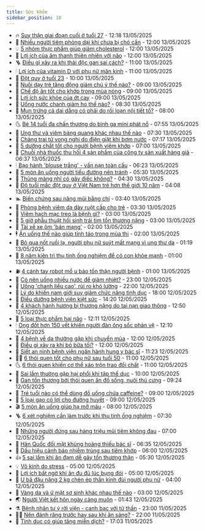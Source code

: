 ```yaml
---
title: Sức khỏe
sidebar_position: 10
---
```


<!-- vnexpress-suc-khoe:START -->
- 🔥 [Suy thận giai đoạn cuối ở tuổi 27](https://vnexpress.net/suy-than-giai-doan-cuoi-o-tuoi-27-4885489.html) - 12:18 13/05/2025
- 🥰 [Nhiều người tiêm phòng dại khi chưa bị chó cắn](https://vnexpress.net/nhieu-nguoi-tiem-phong-dai-khi-chua-bi-cho-can-4885499.html) - 12:00 13/05/2025
- 💡 [5 nhóm thực phẩm giúp giảm cholesterol](https://vnexpress.net/5-nhom-thuc-pham-giup-giam-cholesterol-4885254.html) - 12:00 13/05/2025
- 🤗 [Lợi ích của âm thanh thiên nhiên với não](https://vnexpress.net/loi-ich-cua-am-thanh-thien-nhien-voi-nao-4884570.html) - 12:00 13/05/2025
- 🪜 [Điều gì xảy ra khi thải độc gan sai cách?](https://vnexpress.net/dieu-gi-xay-ra-khi-thai-doc-gan-sai-cach-4885374.html) - 11:00 13/05/2025
- 🕯 [Lợi ích của vitamin D với phụ nữ mãn kinh](https://vnexpress.net/loi-ich-cua-vitamin-d-voi-phu-nu-man-kinh-4885227.html) - 11:00 13/05/2025
- 🤭 [Đột quỵ ở tuổi 23](https://vnexpress.net/dot-quy-o-tuoi-23-4885383.html) - 10:00 13/05/2025
- 👀 [Nuôi dạy trẻ tăng động giảm chú ý thế nào?](https://vnexpress.net/nuoi-day-tre-tang-dong-giam-chu-y-the-nao-4885421.html) - 09:00 13/05/2025
- 🌋 [Chế độ ăn tốt cho khớp trong mùa nóng](https://vnexpress.net/che-do-an-tot-cho-khop-trong-mua-nong-4885363.html) - 09:00 13/05/2025
- 🫶 [Lợi ích sức khỏe của ớt cay](https://vnexpress.net/loi-ich-suc-khoe-cua-ot-cay-4885198.html) - 09:00 13/05/2025
- 🦆 [Uống nước chanh giảm ho thế nào?](https://vnexpress.net/uong-nuoc-chanh-giam-ho-the-nao-4885360.html) - 08:30 13/05/2025
- 🚀 [Mụn trứng cá dai dẳng có phải do rối loạn nội tiết tố?](https://vnexpress.net/mun-trung-ca-dai-dang-co-phai-do-roi-loan-noi-tiet-to-4885371.html) - 08:00 13/05/2025
- 🌜 [Bé 14 tuổi đa chấn thương do bình ga mini phát nổ](https://vnexpress.net/be-14-tuoi-da-chan-thuong-do-binh-ga-mini-phat-no-4885242.html) - 07:55 13/05/2025
- 🧰 [Ung thư và viêm bàng quang khác nhau thế nào](https://vnexpress.net/ung-thu-va-viem-bang-quang-khac-nhau-the-nao-4885188.html) - 07:30 13/05/2025
- 💫 [Chàng trai tử vong nghi do điện giật khi bơm nước](https://vnexpress.net/chang-trai-tu-vong-nghi-do-dien-giat-khi-bom-nuoc-4885333.html) - 07:17 13/05/2025
- 🌝 [5 dưỡng chất tốt cho người bệnh viêm khớp](https://vnexpress.net/5-duong-chat-tot-cho-nguoi-benh-viem-khop-4885190.html) - 07:00 13/05/2025
- 🗽 [Chuỗi nhà thuốc thu hồi 4 sản phẩm của công ty sản xuất hàng giả](https://vnexpress.net/chuoi-nha-thuoc-thu-hoi-4-san-pham-cua-cong-ty-san-xuat-hang-gia-4885322.html) - 06:37 13/05/2025
- 🕯 [Bạo hành &#39;blouse trắng&#39; - vấn nạn toàn cầu](https://vnexpress.net/bao-hanh-blouse-trang-van-nan-toan-cau-4884901.html) - 06:23 13/05/2025
- 🦅 [5 món ăn uống người tiểu đường nên tránh](https://vnexpress.net/5-mon-an-uong-nguoi-tieu-duong-nen-tranh-4885266.html) - 05:30 13/05/2025
- 🦆 [Thủng màng nhĩ có gây điếc không?](https://vnexpress.net/thung-mang-nhi-co-gay-diec-khong-4885171.html) - 04:30 13/05/2025
- 🎊 [Độ tuổi mắc đột quỵ ở Việt Nam trẻ hơn thế giới 10 năm](https://vnexpress.net/do-tuoi-mac-dot-quy-o-viet-nam-tre-hon-the-gioi-10-nam-4884467.html) - 04:08 13/05/2025
- 🏊 [Biến chứng sau nâng mũi bằng chỉ](https://vnexpress.net/bien-chung-sau-nang-mui-bang-chi-4885150.html) - 03:40 13/05/2025
- 📝 [Phòng bệnh viêm dạ dày ruột cấp cho trẻ](https://vnexpress.net/phong-benh-viem-da-day-ruot-cap-cho-tre-4885166.html) - 03:30 13/05/2025
- 💯 [Viêm hạch mạc treo là bệnh gì?](https://vnexpress.net/viem-hach-mac-treo-la-benh-gi-4885144.html) - 03:00 13/05/2025
- 🌊 [5 giờ phẫu thuật hồi sinh trái tim tổn thương nặng](https://vnexpress.net/5-gio-phau-thuat-hoi-sinh-trai-tim-ton-thuong-nang-4885053.html) - 03:00 13/05/2025
- 🚀 [Tài xế xe ôm &#39;bán mạng&#39;](https://vnexpress.net/tai-xe-xe-om-ban-mang-4884577.html) - 02:00 13/05/2025
- 🕴 [Ăn uống thế nào giúp tỉnh táo trong mùa thi](https://vnexpress.net/an-uong-the-nao-giup-tinh-tao-trong-mua-thi-4885119.html) - 02:00 13/05/2025
- 🗽 [Bỏ qua nốt ruồi lạ, người phụ nữ suýt mất mạng vì ung thư da](https://vnexpress.net/bo-qua-not-ruoi-la-nguoi-phu-nu-suyt-mat-mang-vi-ung-thu-da-4884970.html) - 01:19 13/05/2025
- 🎡 [8 năm kiên trì thụ tinh ống nghiệm để có con khỏe mạnh](https://vnexpress.net/8-nam-kien-tri-thu-tinh-ong-nghiem-de-co-con-khoe-manh-4884905.html) - 01:00 13/05/2025
- ⛽️ [4 cánh tay robot mổ u bảo tồn thận người bệnh](https://vnexpress.net/4-canh-tay-robot-mo-u-bao-ton-than-nguoi-benh-4884896.html) - 01:00 13/05/2025
- 🦆 [Có nên uống nhiều nước để giảm nhiệt?](https://vnexpress.net/co-nen-uong-nhieu-nuoc-de-giam-nhiet-4883283.html) - 23:00 12/05/2025
- 🤩 [Uống &#39;chanh liều cao&#39;, rủi ro khó lường](https://vnexpress.net/uong-chanh-lieu-cao-rui-ro-kho-luong-4884878.html) - 22:00 12/05/2025
- 🦒 [Lý do khiến nam giới suy giảm chức năng tình dục](https://vnexpress.net/ly-do-khien-nam-gioi-suy-giam-chuc-nang-tinh-duc-4884333.html) - 18:00 12/05/2025
- 💫 [Điều dưỡng bệnh viện kiệt sức](https://vnexpress.net/dieu-duong-benh-vien-kiet-suc-4884895.html) - 14:20 12/05/2025
- 🐘 [4 khách hành hương bị thương nặng do tai nạn giao thông](https://vnexpress.net/4-khach-hanh-huong-bi-thuong-nang-do-tai-nan-giao-thong-4885031.html) - 12:50 12/05/2025
- 🚀 [5 loại thực phẩm hại não](https://vnexpress.net/5-loai-thuc-pham-hai-nao-4884349.html) - 12:11 12/05/2025
- 🕯 [Ong đốt hơn 150 vết khiến người đàn ông sốc phản vệ](https://vnexpress.net/ong-dot-hon-150-vet-khien-nguoi-dan-ong-soc-phan-ve-4885029.html) - 12:10 12/05/2025
- 🦏 [4 bệnh về da thường gặp khi chuyển mùa](https://vnexpress.net/4-benh-ve-da-thuong-gap-khi-chuyen-mua-4884916.html) - 12:00 12/05/2025
- 🦄 [Điều gì xảy ra khi bỏ bữa tối?](https://vnexpress.net/dieu-gi-xay-ra-khi-bo-bua-toi-4884640.html) - 12:00 12/05/2025
- 🦒 [Siết an ninh bệnh viện ngăn hành hung y bác sĩ](https://vnexpress.net/siet-an-ninh-benh-vien-ngan-hanh-hung-y-bac-si-4884938.html) - 11:23 12/05/2025
- 👨‍🏫 [6 thói quen tốt cho phụ nữ sau tuổi 50](https://vnexpress.net/6-thoi-quen-tot-cho-phu-nu-sau-tuoi-50-4884792.html) - 11:00 12/05/2025
- 🌜 [6 thói quen khiến cơ thể xáo trộn trao đổi chất](https://vnexpress.net/6-thoi-quen-khien-co-the-xao-tron-trao-doi-chat-4884598.html) - 11:00 12/05/2025
- 🚀 [Sai lầm thường gặp hại phổi khi tập thể dục](https://vnexpress.net/sai-lam-thuong-gap-hai-phoi-khi-tap-the-duc-4884884.html) - 10:00 12/05/2025
- 💃 [Gan tổn thương bởi thói quen ăn đồ sống, nuôi thú cưng](https://vnexpress.net/gan-ton-thuong-boi-thoi-quen-an-do-song-nuoi-thu-cung-4884824.html) - 09:24 12/05/2025
- 💯 [Trẻ tuổi nào có thể dùng đồ uống chứa caffeine?](https://vnexpress.net/tre-tuoi-nao-co-the-dung-do-uong-chua-caffeine-4884724.html) - 09:00 12/05/2025
- 🤔 [5 loại gạo có lợi cho đường huyết](https://vnexpress.net/5-loai-gao-co-loi-cho-duong-huyet-4884571.html) - 09:00 12/05/2025
- 🎬 [5 món ăn uống giúp hạ mỡ máu](https://vnexpress.net/5-mon-an-uong-giup-ha-mo-mau-4884693.html) - 08:00 12/05/2025
- 🪜 [6 xét nghiệm cần làm trước khi thụ tinh ống nghiệm](https://vnexpress.net/6-xet-nghiem-can-lam-truoc-khi-thu-tinh-ong-nghiem-4884718.html) - 07:30 12/05/2025
- 🦣 [Những người đứng sau hàng triệu mũi tiêm không đau](https://vnexpress.net/nhung-nguoi-dung-sau-hang-trieu-mui-tiem-khong-dau-4884735.html) - 07:00 12/05/2025
- 🧐 [Hàn Quốc đối mặt khủng hoảng thiếu bác sĩ](https://vnexpress.net/han-quoc-doi-mat-khung-hoang-thieu-bac-si-4884726.html) - 06:35 12/05/2025
- 🤡 [Dấu hiệu cảnh báo nhiễm trùng sau tiêm khớp](https://vnexpress.net/dau-hieu-canh-bao-nhiem-trung-sau-tiem-khop-4884721.html) - 06:00 12/05/2025
- 👍 [5 sai lầm khi ăn đạm dễ gây tổn thương thận](https://vnexpress.net/5-sai-lam-khi-an-dam-de-gay-ton-thuong-than-4884713.html) - 05:30 12/05/2025
- 💡 [Vô kinh do stress](https://vnexpress.net/vo-kinh-do-stress-4884672.html) - 05:00 12/05/2025
- 💯 [Lợi ích bất ngờ khi ăn đu đủ lúc bụng đói](https://vnexpress.net/loi-ich-bat-ngo-khi-an-du-du-luc-bung-doi-4884638.html) - 05:00 12/05/2025
- 🧠 [U bã đậu nặng 2 kg chèn ép thần kinh đùi người phụ nữ](https://vnexpress.net/u-ba-dau-nang-2-kg-chen-ep-than-kinh-dui-nguoi-phu-nu-4884637.html) - 04:00 12/05/2025
- 🎡 [Vàng da và ứ mật sơ sinh khác nhau thế nào](https://vnexpress.net/vang-da-va-u-mat-so-sinh-khac-nhau-the-nao-4884614.html) - 03:00 12/05/2025
- 🌏 [Người Việt kết hôn ngày càng muộn](https://vnexpress.net/nguoi-viet-ket-hon-ngay-cang-muon-4884528.html) - 01:43 12/05/2025
- ⚗️ [Bệnh nhân tự ý rời viện - canh bạc với tử thần](https://vnexpress.net/benh-nhan-tu-y-roi-vien-canh-bac-voi-tu-than-4883589.html) - 23:00 11/05/2025
- 👨‍🏫 [Nên đánh răng trước hay sau khi ăn sáng?](https://vnexpress.net/nen-danh-rang-truoc-hay-sau-khi-an-sang-4884351.html) - 22:00 11/05/2025
- 🤖 [Tình dục có giúp tăng miễn dịch?](https://vnexpress.net/tinh-duc-co-giup-tang-mien-dich-4881452.html) - 17:03 11/05/2025<!-- vnexpress-suc-khoe:END -->
